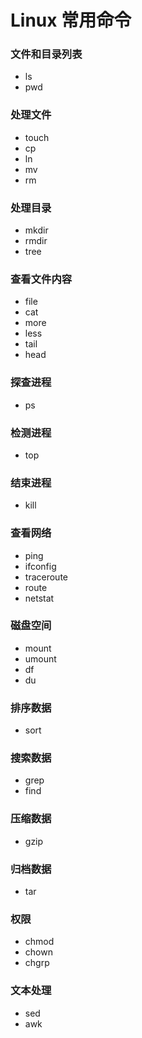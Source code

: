 # Linux 常用命令

### 文件和目录列表

* ls
* pwd

### 处理文件

* touch
* cp
* ln
* mv
* rm

### 处理目录

* mkdir
* rmdir
* tree

### 查看文件内容

* file
* cat
* more
* less
* tail
* head

### 探查进程

* ps

### 检测进程

* top

### 结束进程

* kill

### 查看网络

* ping
* ifconfig
* traceroute
* route
* netstat

### 磁盘空间

* mount
* umount
* df
* du

### 排序数据

* sort

### 搜索数据

* grep
* find

### 压缩数据

* gzip

### 归档数据

* tar

### 权限

* chmod
* chown
* chgrp

### 文本处理

* sed
* awk
